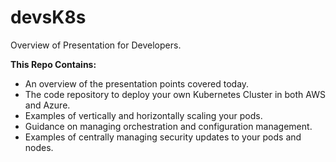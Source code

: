 # devsK8s
Overview of Presentation for Developers. 

**This Repo Contains:**

- An overview of the presentation points covered today.
- The code repository to deploy your own Kubernetes Cluster in both AWS and Azure.
- Examples of vertically and horizontally scaling your pods.
- Guidance on managing orchestration and configuration management.
- Examples of centrally managing security updates to your pods and nodes.



